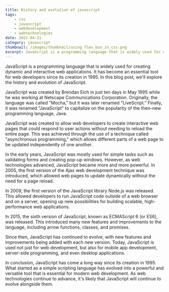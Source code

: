 ```yaml
---
title: History and evolution of javascript
tags:
    - css
    - javascript
    - webdevelopment
    - webtechnologies
date: 2022-04-21
category: javascript
thumbnail: /images/thumbnail/using_flex_box_in_css.png
excerpt: JavaScript is a programming language that is widely used for creating dynamic and interactive web applications. It has become an essential tool for web developers since its creation in 1995. In this blog post, we'll explore the history and evolution of JavaScript.
---
```


JavaScript is a programming language that is widely used for creating dynamic and interactive web applications. It has become an essential tool for web developers since its creation in 1995. In this blog post, we'll explore the history and evolution of JavaScript.

JavaScript was created by Brendan Eich in just ten days in May 1995 while he was working at Netscape Communications Corporation. Originally, the language was called "Mocha," but it was later renamed "LiveScript." Finally, it was renamed "JavaScript" to capitalize on the popularity of the then-new programming language, Java.

JavaScript was created to allow web developers to create interactive web pages that could respond to user actions without needing to reload the entire page. This was achieved through the use of a technique called "asynchronous programming," which allows different parts of a web page to be updated independently of one another.

In the early years, JavaScript was mostly used for simple tasks such as validating forms and creating pop-up windows. However, as web technologies advanced, JavaScript became more and more powerful. In 2005, the first version of the Ajax web development technique was introduced, which allowed web pages to update dynamically without the need for a page reload.

In 2009, the first version of the JavaScript library Node.js was released. This allowed developers to run JavaScript code outside of a web browser and on a server, opening up new possibilities for building scalable, high-performance web applications.

In 2015, the sixth version of JavaScript, known as ECMAScript 6 (or ES6), was released. This introduced many new features and improvements to the language, including arrow functions, classes, and promises.

Since then, JavaScript has continued to evolve, with new features and improvements being added with each new version. Today, JavaScript is used not just for web development, but also for mobile app development, server-side programming, and even desktop applications.

In conclusion, JavaScript has come a long way since its creation in 1995. What started as a simple scripting language has evolved into a powerful and versatile tool that is essential for modern web development. As web technologies continue to advance, it's likely that JavaScript will continue to evolve alongside them.